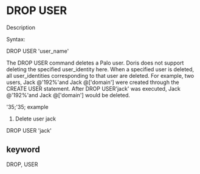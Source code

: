 # DROP USER
Description

Syntax:

DROP USER 'user_name'

The DROP USER command deletes a Palo user. Doris does not support deleting the specified user_identity here. When a specified user is deleted, all user_identities corresponding to that user are deleted. For example, two users, Jack @'192%'and Jack @['domain'] were created through the CREATE USER statement. After DROP USER'jack' was executed, Jack @'192%'and Jack @['domain'] would be deleted.

'35;'35; example

1. Delete user jack

DROP USER 'jack'

## keyword
DROP, USER
